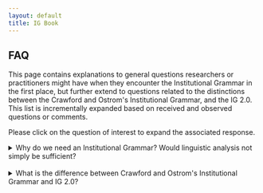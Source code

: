 ```yaml
---
layout: default
title: IG Book
---
```


## FAQ

This page contains explanations to general questions researchers or practitioners might have when they encounter the Institutional Grammar in the first place, but further extend to questions related to the distinctions between the Crawford and Ostrom's Institutional Grammar, and the IG 2.0. This list is incrementally expanded based on received and observed questions or comments.

Please click on the question of interest to expand the associated response.

<details>
  <summary>Why do we need an Institutional Grammar? Would linguistic analysis not simply be sufficient?</summary><br/>
  
  The central difference between an institutional grammar and a linguistic grammar is the that the former exclusively focuses on language the reflects institutional information in the form of strategies, conventions, descriptive norms, and injunctive expressions. While the encoding using linguistic parsers bears opportunities to extract a basic structure, they inherently focus on the syntactic structure, but are rather focused on capturing syntactic style than specific institutional semantics of relevance for the analyst. While linguistic grammars are open with respect to expressive patterns, the Institutional Grammar exclusively focuses on expressions -- here in stylized form -- that focus on an activity in the form ``someone does/may do/must do'' (regulative expressions), or on existential characterizations in the form ``something is/may be/must be'' (constitutive expressions). In practice, these can occur in combination (hybrid statements), and be decomposed for further analysis. The statements captured in an Institutional Grammar furthermore have a fixed frame of reference in the form of the action situation. More details on the distinction between linguistic and institutional grammars are provided in Chapter 3 of the book.
</details>
<br/>

<details>
  <summary>What is the difference between Crawford and Ostrom's Institutional Grammar and IG 2.0?</summary><br/>
  
  In a nutshell, the central differences between Crawford and Ostrom's Institutional Grammar and the Institutional Grammar 2.0 are the following:
  
  * Crawford and Ostrom's grammar considers a single Conditions component that reflects the contextual embedding of institutitional statements, whereas the IG 2.0 distinguishes between activation conditions (roughly corresponding to preconditions) for a given statement to apply, and execution constraints that qualify the execution of a particular activity.
  
  * Crawford and Ostrom's grammar exclusively focuses on the syntactic representation of regulative statements, whereas IG 2.0 further introduces a syntax for constitutive statements, alongside the notion of combinations thereof (hybrid institutional statements).
  
  * In Crawford and Ostrom's institutional grammar, the characterization of institution types primarily orients on the syntactic features of a given institutional statements, whereas IG 2.0 orients on the semantics of the institution (e.g., process from which institution originates), while allowing for syntactically equivalent representation of norms and rules. The same principle equally applies for regulative and constitutive statements in IG 2.0 (see Chapter 4 of the book).
  
  * Based on the levels of expressiveness, IG 2.0 includes additional features that can extract institutional information at greater, and configurable, level of detail -- IG Extended to engage in deep structural parsing, and IG Logico to engage in semantic analysis. The particular choice and configuration of features is guided by analytical needs and applied techniques (discussed in the IG 2.0 Codebook as well as Chapter 8 of the book).
  
  * While both variants of the institutional grammar are different, IG 2.0 is inherently backward-compatible, i.e., by removing additional features such as constitutive statements, higher levels of expressiveness, IG Core-encoded institutional statements can be collapsed into the more coarse-grained structure of the original IG (combining activation conditions and execution constraints, combining nested structures into single expression).
  
</details>
<br/>



